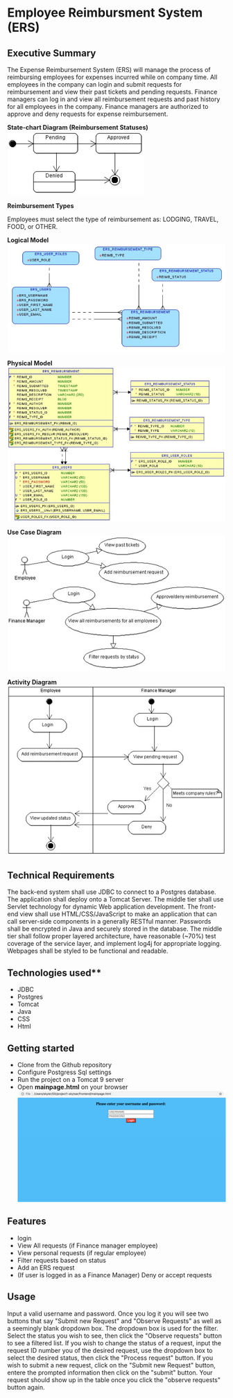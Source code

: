 # Employee Reimbursment System (ERS)

## Executive Summary
The Expense Reimbursement System (ERS) will manage the process of reimbursing employees for expenses incurred while on company time. All employees in the company can login and submit requests for reimbursement and view their past tickets and pending requests. Finance managers can log in and view all reimbursement requests and past history for all employees in the company. Finance managers are authorized to approve and deny requests for expense reimbursement.

**State-chart Diagram (Reimbursement Statuses)** 
![](./imgs/state-chart.jpg)

**Reimbursement Types**

Employees must select the type of reimbursement as: LODGING, TRAVEL, FOOD, or OTHER.

**Logical Model**
![](./imgs/logical.jpg)

**Physical Model**
![](./imgs/physical.jpg)

**Use Case Diagram**
![](./imgs/use-case.jpg)

**Activity Diagram**
![](./imgs/activity.jpg)

## Technical Requirements

The back-end system shall use JDBC to connect to a Postgres database. The application shall deploy onto a Tomcat Server. The middle tier shall use Servlet technology for dynamic Web application development. The front-end view shall use HTML/CSS/JavaScript to make an application that can call server-side components in a generally RESTful manner. Passwords shall be encrypted in Java and securely stored in the database. The middle tier shall follow proper layered architecture, have reasonable (~70%) test coverage of the service layer, and implement log4j for appropriate logging. Webpages shall be styled to be functional and readable. 


## Technologies used**
 * JDBC
 * Postgres
 * Tomcat
 * Java
 * CSS
 * Html

## Getting started
 * Clone from the Github repository
 * Configure Postgress Sql settings
 * Run the project on a Tomcat 9 server
 * Open **mainpage.html** on your browser
![](./imgs/RevProject1Mainpage.png)

## Features
* login
* View All requests (if Finance manager employee)
* View personal requests (if regular employee)
* Filter requests based on status
* Add an ERS request
* (If user is logged in as a Finance Manager) Deny or accept requests

## Usage
Input a valid username and password. Once you log it you will see two buttons that say "Submit new Request" and "Observe Requests" as well as a seemingly blank dropdown box. The dropdown box is used for the filter. Select the status you wish to see, then click the "Observe requests" button to see a filtered list. If you wish to change the status of a request, input the request ID number you of the desired request, use the dropdown box to select the desired status, then click the "Process request" button.
If you wish to submit a new request, click on the "Submit new Request" button, entere the prompted information then click on the "submit" button. Your request should show up in the table once you click the "observe requests" button again.


